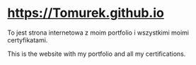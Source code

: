 # https://Tomurek.github.io

To jest strona internetowa z moim portfolio i wszystkimi moimi certyfikatami.

This is the website with my portfolio and all my certifications.
